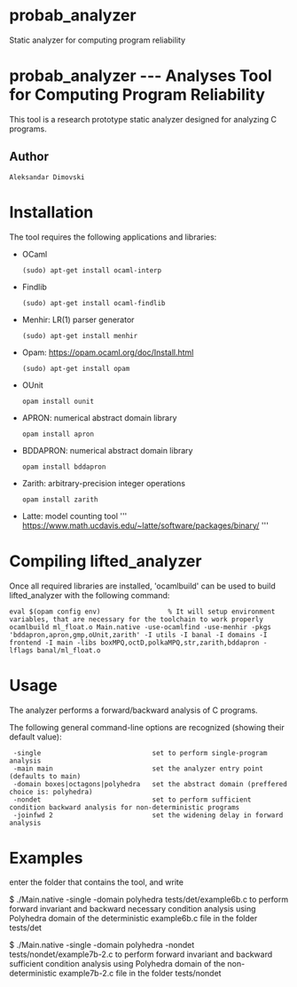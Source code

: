 # probab_analyzer
Static analyzer for computing program reliability


# probab_analyzer --- Analyses Tool for Computing Program Reliability

This tool is a research prototype static analyzer designed for analyzing C programs. 


## Author

	Aleksandar Dimovski
	
	
# Installation

The tool requires the following applications and libraries:

* OCaml 

	```
	(sudo) apt-get install ocaml-interp
	```

* Findlib

	```
	(sudo) apt-get install ocaml-findlib
	```

* Menhir: LR(1) parser generator

	```
	(sudo) apt-get install menhir
	```
  
* Opam: https://opam.ocaml.org/doc/Install.html

	```
	(sudo) apt-get install opam
	```
  
* OUnit

	```
	opam install ounit
	```

* APRON: numerical abstract domain library

	```
	opam install apron
	```
* BDDAPRON: numerical abstract domain library

	```
	opam install bddapron
	```


* Zarith: arbitrary-precision integer operations

	```
	opam install zarith
	```

* Latte: model counting tool 
	'''
	https://www.math.ucdavis.edu/~latte/software/packages/binary/
	'''
	

# Compiling lifted_analyzer

Once all required libraries are installed, 'ocamlbuild' can be used to build lifted_analyzer with the following command:

```
eval $(opam config env)                 % It will setup environment variables, that are necessary for the toolchain to work properly
ocamlbuild ml_float.o Main.native -use-ocamlfind -use-menhir -pkgs 'bddapron,apron,gmp,oUnit,zarith' -I utils -I banal -I domains -I frontend -I main -libs boxMPQ,octD,polkaMPQ,str,zarith,bddapron -lflags banal/ml_float.o
```

# Usage

The analyzer performs a forward/backward analysis of C programs.

The following general command-line options are recognized
(showing their default value):

	 -single 							set to perform single-program analysis
	 -main main                         set the analyzer entry point (defaults to main)
	 -domain boxes|octagons|polyhedra   set the abstract domain (preffered choice is: polyhedra)
	 -nondet							set to perform sufficient condition backward analysis for non-deterministic programs
	 -joinfwd 2                         set the widening delay in forward analysis


# Examples

enter the folder that contains the tool, and write

$ ./Main.native -single -domain polyhedra tests/det/example6b.c
to perform forward invariant and backward necessary condition analysis using Polyhedra domain of the deterministic example6b.c file in the folder tests/det

$ ./Main.native -single -domain polyhedra -nondet tests/nondet/example7b-2.c 
to perform forward invariant and backward sufficient condition analysis using Polyhedra domain of the non-deterministic example7b-2.c file in the folder tests/nondet

